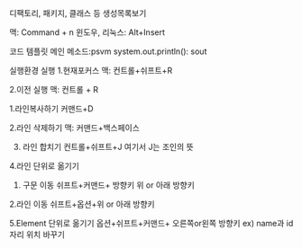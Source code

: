 디팩토리, 패키지, 클래스 등 생성목록보기

맥: Command + n
윈도우, 리눅스: Alt+Insert


코드 템플릿
메인 메소드:psvm
system.out.println(): sout

실행환경 실행
1.현재포커스
맥: 컨트롤+쉬프트+R

2.이전 실행
맥: 컨트롤 + R 

1.라인복사하기
커맨드+D

2.라인 삭제하기
맥: 커맨드+백스페이스

3. 라인 합치기
컨트롤+쉬프트+J 
여기서 J는 조인의 뜻

4.라인 단위로 옮기기
1. 구문 이동
쉬프트+커맨드+ 방향키 위 or 아래 방향키
 
2.라인 이동
쉬프트+옵션+위 or 아래 방향키

5.Element 단위로 옮기기
옵션+쉬프트+커맨드+ 오른쪽or왼쪽 방향키 
ex) name과 id 자리 위치 바꾸기 

